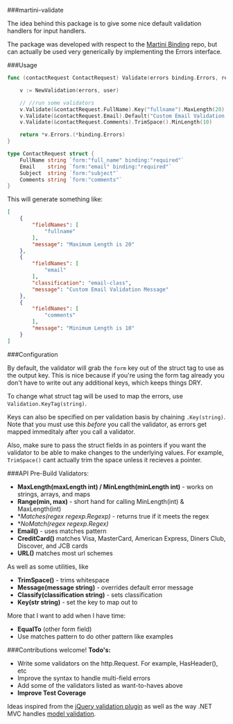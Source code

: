 ###martini-validate

The idea behind this package is to give some nice default validation handlers for input handlers.  

The package was developed with respect to the [Martini Binding](https://github.com/martini-contrib/binding) repo, but can actually be used very generically by implementing the Errors interface.

###Usage

```go
func (contactRequest ContactRequest) Validate(errors binding.Errors, req *http.Request) binding.Errors {

    v := NewValidation(errors, user)

	// //run some validators
	v.Validate(&contactRequest.FullName).Key("fullname").MaxLength(20)
	v.Validate(&contactRequest.Email).Default("Custom Email Validation Message").Classify("email-class").Email()
	v.Validate(&contactRequest.Comments).TrimSpace().MinLength(10)

	return *v.Errors.(*binding.Errors)
}

type ContactRequest struct {
	FullName string `form:"full_name" binding:"required"`
	Email    string `form:"email" binding:"required"`
	Subject  string `form:"subject"`
	Comments string `form:"comments"`
}
```

This will generate something like:
```json
[
    {
        "fieldNames": [
            "fullname"
        ],
        "message": "Maximum Length is 20"
    },
    {
        "fieldNames": [
            "email"
        ],
        "classification": "email-class",
        "message": "Custom Email Validation Message"
    },
    {
        "fieldNames": [
            "comments"
        ],
        "message": "Minimum Length is 10"
    }
]
```

###Configuration

By default, the validator will grab the `form` key out of the struct tag to use as the output key.  This is nice because if you're using the form tag already you don't have to write out any additional keys, which keeps things DRY.

To change what struct tag will be used to map the errors, use `Validation.KeyTag(string)`.

Keys can also be specified on per validation basis by chaining `.Key(string)`.  Note that you must use this *before* you call the validator, as errors get mapped immeditaly after you call a validator. 

Also, make sure to pass the struct fields in as pointers if you want the validator to be able to make changes to the underlying values.  For example, `TrimSpace()` cant actually trim the space unless it recieves a pointer.

###API
Pre-Build Validators:

-  **MaxLength(maxLength int) / MinLength(minLength int)** - works on strings, arrays, and maps
-  **Range(min, max)** - short hand for calling MinLength(int) & MaxLength(int)
-  **Matches(regex *regexp.Regexp)** - returns true if it meets the regex
-  **NoMatch(regex *regexp.Regex)** 
-  **Email()** - uses matches pattern
-  **CreditCard()** matches Visa, MasterCard, American Express, Diners Club, Discover, and JCB cards
-  **URL()** matches most url schemes

As well as some utilities, like

-   **TrimSpace()** - trims whitespace
-   **Message(message string)** - overrides default error message
-   **Classify(classification string)** - sets classification
-   **Key(str string)** - set the key to map out to

More that I want to add when I have time:

-  **EqualTo** (other form field)
-  Use matches pattern to do other pattern like examples


###Contributions welcome!
**Todo's:**

- Write some validators on the http.Request.  For example, HasHeader(), etc
- Improve the syntax to handle multi-field errors
- Add some of the validators listed as want-to-haves above
- **Improve Test Coverage**

Ideas inspired from the [jQuery validation plugin](http://jqueryvalidation.org/documentation/) as well as the way .NET MVC handles [model validation](http://www.asp.net/mvc/tutorials/mvc-4/getting-started-with-aspnet-mvc4/adding-validation-to-the-model).

